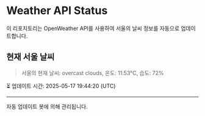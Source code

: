 
# Weather API Status

이 리포지토리는 OpenWeather API를 사용하여 서울의 날씨 정보를 자동으로 업데이트합니다.

## 현재 서울 날씨
> 서울의 현재 날씨: overcast clouds, 온도: 11.53°C, 습도: 72%

⏳ 업데이트 시간: 2025-05-17 19:44:20 (UTC)

---
자동 업데이트 봇에 의해 관리됩니다.
